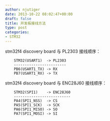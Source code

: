 ```yaml
---
author: njutiger
date: 2013-10-22 08:02:47+00:00
draft: false
title: 开发板接线方法
type: post
categories:
- STM32
---
```


stm32f4 discovery board 与 PL2303 接线顺序：

```
    STM32(USART1)  -> PL2303
    ------------------------
    PB6(USART1_TX) -> RX
    PB7(USART1_RX) -> TX
```

stm32f4 discovery board 与 ENC28J60 接线顺序：

```
    STM32(SPI1)    -> ENC28J60
    --------------------------
    PA4(SPI1_NSS)  -> CS
    PA5(SPI1_SCK)  -> SCK
    PA6(SPI1_MISO) -> SO
    PA7(SPI1_MOSI) -> SI
```
